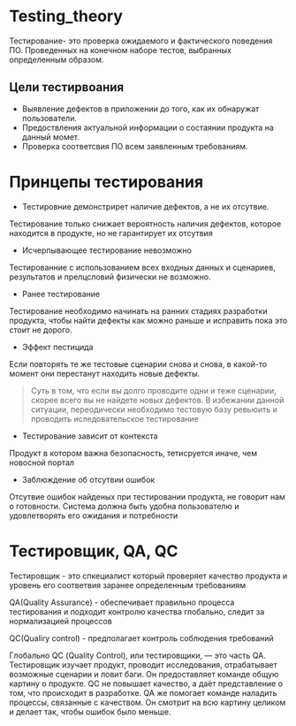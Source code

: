 # Testing_theory

Тестирование- это проверка ожидаемого и фактического поведения ПО. Проведенных на конечном наборе тестов, выбранных определенным образом.

## Цели тестирвоания

- Выявление дефектов в приложении до того, как их обнаружат пользователи.
- Предоствления актуальной информации о состаянии продукта на данный момет.
- Проверка соответсвия ПО всем заявленным требованиям.

# Принцепы тестирования

- Тестировние демонстрирет наличие дефектов, а не их отсутвие.

Тестирование только снижает вероятность наличия дефектов, которое находится в продукте, но не гарантирует их отсутвия

- Исчерпывающее тестирование невозможно

Тестированние с использованием всех входных данных и сценариев, результатов и прелцсловий физически не возможно.

- Ранее тестирование

Тестирование необходимо начинать на ранних стадиях разработки продукта, чтобы найти дефекты как можно раньше и исправить пока это стоит не дорого.

- Эффект пестицида

Если повторять те же тестовые сценарии снова и снова, в какой-то момент они перестанут находить новые дефекты.

> Суть в том, что если вы долго проводите одни и теже сценарии, скорее всего вы не найдете новых дефектов. В избежании данной ситуации, переодически необходимо тестовую базу ревьюить и проводить иследовательское тестирование

- Тестирование зависит от контекста

Продукт в котором важна безопасность, тетисруется иначе, чем новосной портал

- Заблюждение об отсутвии ошибок

Отсутвие ошибок найденых при тестировании продукта, не говорит нам о готовности. Система должна быть удобна пользователю и удовлетворять его ожидания и потребности

# Тестировщик, QA, QC

Тестировщик - это спкециалист который проверяет качество продукта и уровень его соответвия заранее определенным требованиям

QA(Quality Assurance) - обеспечивает правильно процесса тестирования и подходит  контролю качества глобально, следит за нормализацией процессов

QC(Qualiry control) - предполагает контроль соблюдения требований 

Глобально QС (Quality Control), или тестировщики, — это часть QA. Тестировщик изучает продукт, проводит исследования, отрабатывает возможные сценарии и ловит баги. Он предоставляет команде общую картину о продукте. QC не повышает качество, а даёт представление о том, что происходит в разработке. QA же помогает команде наладить процессы, связанные с качеством. Он смотрит на всю картину целиком и делает так, чтобы ошибок было меньше.
